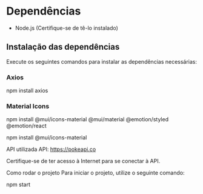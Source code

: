 # Dependências

- Node.js (Certifique-se de tê-lo instalado)

## Instalação das dependências

Execute os seguintes comandos para instalar as dependências necessárias:

### Axios

npm install axios

### Material Icons

npm install @mui/icons-material @mui/material @emotion/styled @emotion/react

npm install @mui/icons-material

API utilizada
API: https://pokeapi.co

Certifique-se de ter acesso à Internet para se conectar à API.

Como rodar o projeto
Para iniciar o projeto, utilize o seguinte comando:

npm start
